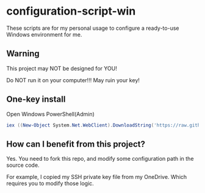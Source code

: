 # configuration-script-win

These scripts are for my personal usage to configure a ready-to-use Windows environment for me.

## Warning

This project may NOT be designed for YOU!

Do NOT run it on your computer!!! May ruin your key!

## One-key install

Open Windows PowerShell(Admin)

```powershell
iex ((New-Object System.Net.WebClient).DownloadString('https://raw.githubusercontent.com/Anduin2017/configuration-script-win/master/install.ps1'))
```

## How can I benefit from this project?

Yes. You need to fork this repo, and modify some configuration path in the source code.

For example, I copied my SSH private key file from my OneDrive. Which requires you to modify those logic.
